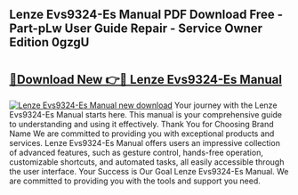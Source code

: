 ## Lenze Evs9324-Es Manual PDF Download Free - Part-pLw User Guide Repair - Service Owner Edition 0gzgU

# <h2><a href="http://bc32630.oget.top/?id=Lenze+Evs9324-Es+Manual">🔗Download New 👉🔴 Lenze Evs9324-Es Manual</a></h2>

[![Lenze Evs9324-Es Manual new download](https://i.imgur.com/5g1atiW.png)](http://bc32630.oget.top/?id=Lenze+Evs9324-Es+Manual)
Your journey with the Lenze Evs9324-Es Manual starts here. This manual is your comprehensive guide to understanding and using it effectively. Thank You for Choosing Brand Name We are committed to providing you with exceptional products and services. Lenze Evs9324-Es Manual offers users an impressive collection of advanced features, such as gesture control, hands-free operation, customizable shortcuts, and automated tasks, all easily accessible through the user interface. Your Success is Our Goal Lenze Evs9324-Es Manual. We are committed to providing you with the tools and support you need.
